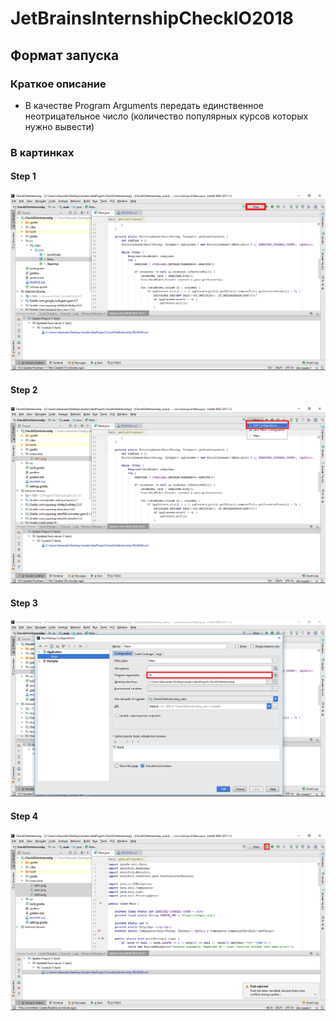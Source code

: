 # JetBrainsInternshipCheckIO2018

## Формат запуска
### Краткое описание
* В качестве Program Arguments передать единственное
 неотрицательное число (количество популярных курсов которых нужно вывести)
### В картинках 
#### Step 1
![step 1](https://github.com/Apelsin234/JetBrainsInternshipCheckIO2018/blob/master/instruction/info1.png)
#### Step 2
![step 1](https://github.com/Apelsin234/JetBrainsInternshipCheckIO2018/blob/master/instruction/info2.png)
#### Step 3
![step 1](https://github.com/Apelsin234/JetBrainsInternshipCheckIO2018/blob/master/instruction/info3.png)
#### Step 4
![step 1](https://github.com/Apelsin234/JetBrainsInternshipCheckIO2018/blob/master/instruction/info4.png)

